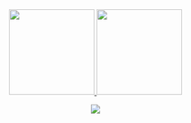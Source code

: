 <div align="center">
  <a href="https://github.com/joaorainier">
  <img height="150em" src="https://github-readme-stats.vercel.app/api?username=joaorainier&show_icons=true&theme=github_dark">
  <img height="150em" src="https://github-readme-stats.vercel.app/api/top-langs/?username=joaorainier&layout=compact&langs_count=7&theme=github_dark"/>
</div>

<p></p>


<p align="center">
  <a href="https://skillicons.dev">
    <img src="https://skillicons.dev/icons?i=windows,photoshop,discord,python,html,css,js,java,react,typescript,nodejs,git,github, &theme=dark" />
  </a>
</p>



<!--




-->
